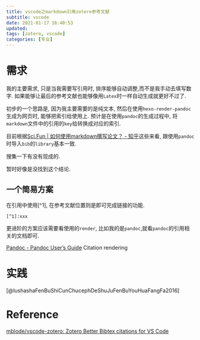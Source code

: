 ```yaml
---
title: vscode之markdown引用zotero参考文献
subtitle: vscode
date: 2021-01-17 16:40:53
updated:
tags: [zotero, vscode]
categories: [专业]
---
```



# 需求

我的主要需求, 只是当我需要写引用时, 排序能够自动调整,而不是我手动去填写数字. 如果能够让最后的参考文献也能够像用`Latex`时一样自动生成就更好不过了.

初步的一个思路是, 因为我主要需要的是纯文本, 然后在使用`hexo-render-pandoc`生成为网页时, 能够把索引给使用上. 预计是在使用`pandoc`的生成过程中, 将`markdown`文件中的引用的`key`给转换成对应的索引.

目前根据[Sci\.Fun \| 如何使用markdown撰写论文？ \- 知乎](https://zhuanlan.zhihu.com/p/103234043)这些来看, 跟使用`pandoc`时导入`bib`的`library`基本一致.

搜集一下有没有现成的.

暂时好像是没找到这个结论.

## 一个简易方案
在引用中使用[^1], 在参考文献位置则是即可完成链接的功能.
```
[^1]:xxx
```

更进阶的方案应该需要看使用的`render`, 比如我的是`pandoc`,就看`pandoc`的引用相关的文档即可.

[Pandoc \- Pandoc User’s Guide](https://pandoc.org/MANUAL.html#pandocs-markdown)
Citation rendering

# 实践

[@lushashaFenBuShiCunChucephDeShuJuFenBuYouHuaFangFa2016]

# Reference
[mblode/vscode\-zotero: Zotero Better Bibtex citations for VS Code](https://github.com/mblode/vscode-zotero)